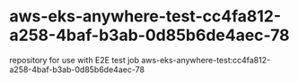 # aws-eks-anywhere-test-cc4fa812-a258-4baf-b3ab-0d85b6de4aec-78
repository for use with E2E test job aws-eks-anywhere-test:cc4fa812-a258-4baf-b3ab-0d85b6de4aec-78
